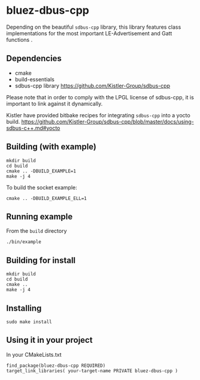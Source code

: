 # bluez-dbus-cpp

Depending on the beautiful `sdbus-cpp` library, this library features class implementations for the most important
LE-Advertisement and Gatt functions .

## Dependencies

- cmake
- build-essentials
- sdbus-cpp library https://github.com/Kistler-Group/sdbus-cpp

Please note that in order to comply with the LPGL license of sdbus-cpp, it is important to link against it dynamically.

Kistler have provided bitbake recipes for integrating `sdbus-cpp` into a yocto
build. https://github.com/Kistler-Group/sdbus-cpp/blob/master/docs/using-sdbus-c++.md#yocto

## Building (with example)

```
mkdir build
cd build
cmake .. -DBUILD_EXAMPLE=1
make -j 4
```

To build the socket example:

```
cmake .. -DBUILD_EXAMPLE_ELL=1
```

## Running example

From the `build` directory

```
./bin/example
```

## Building for install

```
mkdir build
cd build
cmake ..
make -j 4
```

## Installing

```
sudo make install
```

## Using it in your project

In your CMakeLists.txt

```
find_package(bluez-dbus-cpp REQUIRED)
target_link_libraries( your-target-name PRIVATE bluez-dbus-cpp )
```

